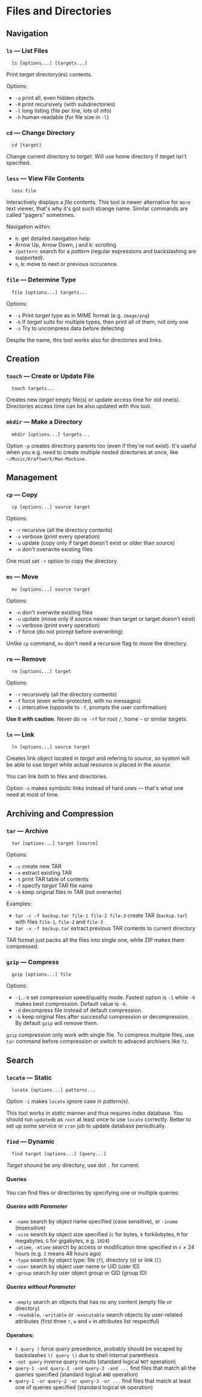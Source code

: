 # Files and Directories

## Navigation

### `ls` — List Files

```
  ls [options...] [targets...]
```

Print *target* directory(es) contents.

Options:

  - `-a` print all, even hidden objects
  - `-R` print recursively (with subdirectories)
  - `-l` long listing (file per line, lots of info)
  - `-h` human-readable (for file size in `-l`)

### `cd` — Change Directory

```
  cd [target]
```

Change current directory to *target*. Will use home directory if *target* isn't specified.

### `less` — View File Contents

```
  less file
```

Interactively displays a *file* contents. This tool is newer alternative for `more` text viewer, that's why it's got such strange name. Similar commands are called "pagers" sometimes.

Navigation within:

  - `h`: get detailed navigation help
  - Arrow Up, Arrow Down, j and k: scrolling
  - `/pattern`: search for a *pattern* (regular expressions and backslashing are supported).
  - `n`, `N`: move to next or previous occurence.


### `file` — Determine Type

```
  file [options...] targets...
```

Options:

  - `-i` Print *target* type as in MIME format (e.g. `image/png`)
  - `-k` If *target* suits for multiple types, then print all of them, not only one
  - `-z` Try to uncompress data before detecting

Despite the name, this tool works also for directories and links.

## Creation

### `touch` — Create or Update File

```
  touch targets...
```

Creates new *target* empty file(s) or update access time for old one(s). Directories access time can be also updated with this tool.

### `mkdir` — Make a Directory

```
  mkdir [options...] targets...
```

Option `-p` creates directrory parents too (even if they're not exist). It's useful when you e.g. need to create multiple nested directories at once, like `~/Music/Kraftwerk/Man-Machine`.

## Management

### `cp` — Copy

```
  cp [options...] source target
```

Options:

  - `-r` recursive (all the directory contents)
  - `-v` verbose (print every operation)
  - `-u` update (copy only if target doesn't exist or older than source)
  - `-n` don't overwrite existing files

One must set `-r` option to copy the directory.

### `mv` — Move

```
  mv [options...] source target
```

Options:

  - `-n` don't overwrite existing files
  - `-u` update (move only if source newer than target or target doesn't exist)
  - `-v` verbose (print every operation)
  - `-f` force (do not prompt before overwriting)

Unlike `cp` command, `mv` don't need a recursive flag to move the directory.

### `rm` — Remove

```
  rm [options...] target
```

Options:

  - `-r` recursively (all the directory contents)
  - `-f` force (even write-protected, with no messages)
  - `-i` intercative (opposite to `-f`, prompts the user confirmation)

**Use it with caution**. Never do `rm -rf` for root `/`, home `~` or similar *targets*.

### `ln` — Link

```
  ln [options...] source target
```

Creates link object located in *target* and refering to *source*, so system will be able to use *target* while actual resource is placed in the *source*.

You can link both to files and directories.

Option `-s` makes symbolic links instead of hard ones —  that's what one need at most of time.

## Archiving and Compression

### `tar` — Archive

```
  tar [options...] target [source]
```

Options:

  - `-c` create new TAR
  - `-x` extract existing TAR
  - `-t` print TAR table of contents
  - `-f` specify *target* TAR file name
  - `-k` keep original files in TAR (not overwrite)

Examples:

  - `tar -c -f backup.tar file-1 file-2 file-3` create TAR (`backup.tar`) with files `file-1`, `file-2` and `file-3`
  - `tar -x -f backup.tar` extract previous TAR contents to current directory

TAR format just packs all the files into single one, while ZIP makes them compressed.

### `gzip` — Compress

```
  gzip [options...] file
```

Options:

  - `-1`..`-9` set compression speed/quality mode. Fastest option is `-1` while `-9` makes best compression. Default value is `-6`.
  - `-d` decompress file instead of default compression.
  - `-k` keep original files after successful compression or decompression. By default `gzip` will remove them.

`gzip` compression only work with single file. To compress multiple files, use `tar` command before compression or switch to advaced archivers like `7z`.

## Search

### `locate` — Static

```
  locate [options...] patterns...
```

Option `-i` makes `locate` ignore case in *pattern(s)*.

This tool works in *static* manner and thus requires index database. You should run `updatedb` as `root` at least once to use `locate` correctly. Better to set up some service or `cron` job to update database periodically.

### `find` — Dynamic

```
  find target [options...] [query...]
```

*Target* shound be any directory, use dot `.` for current.

#### Queries

You can find files or directories by specifying one or multiple queries:

##### Queries with Parameter

  - `-name` search by object name specified (case sensitive), or `-iname` (insensitive)
  - `-size` search by object size specified (`c` for bytes, `k` forkilobytes, `M` for megabytes, `G` for gigabytes, e.g. `1024`)
  - `-atime`, `-mtime` search by access or modification time specified in `n` × 24 hours (e.g. `2` means 48 hours ago)
  - `-type` search by object type: file (`f`), directory (`d`) or link (`l`)
  - `-user` search by object user name or UID (user ID)
  - `-group` search by user object group or GID (group ID)

##### Queries without Parameter

  - `-empty` search an objects that has no any content (empty file or directory)
  - `-readable`, `-writable` or `-executable` search objects by user-related attributes (first three `r`, `w` and `x` in attributes list respectful)

#### Operators:

  - `( query )` force *query* presedence, probably should be escaped by backslashes `\( query \)` due to shell internal parenthesis
  - `-not query` inverse *query* results (standard logical `NOT` operation)
  - `query-1 -and query-2 -and query-3 -and ...` find files that match all the *queries* specified (standard logical `AND` operation)
  - `query-1 -or query-2 -or query-3 -or ...` find files that match at least one of queries specified (standard logical `OR` operation)
